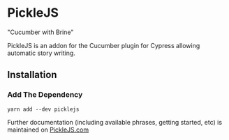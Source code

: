 # PickleJS
"Cucumber with Brine"

PickleJS is an addon for the Cucumber plugin for Cypress allowing automatic story writing.

## Installation
### Add The Dependency
```
yarn add --dev picklejs
```

Further documentation (including available phrases, getting started, etc) is maintained on [PickleJS.com](https://picklejs.com)